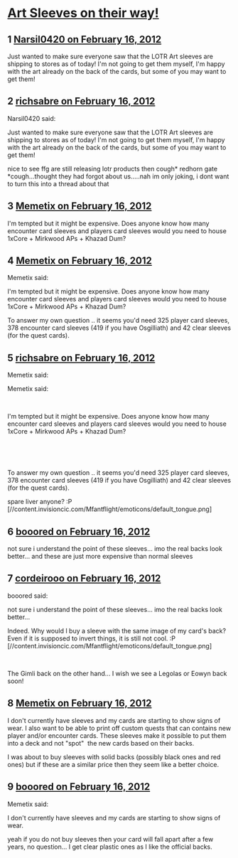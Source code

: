 # [Art Sleeves on their way!](https://community.fantasyflightgames.com/topic/60527-art-sleeves-on-their-way/)

## 1 [Narsil0420 on February 16, 2012](https://community.fantasyflightgames.com/topic/60527-art-sleeves-on-their-way/?do=findComment&comment=594857)

Just wanted to make sure everyone saw that the LOTR Art sleeves are shipping to stores as of today! I'm not going to get them myself, I'm happy with the art already on the back of the cards, but some of you may want to get them!

## 2 [richsabre on February 16, 2012](https://community.fantasyflightgames.com/topic/60527-art-sleeves-on-their-way/?do=findComment&comment=594858)

Narsil0420 said:

Just wanted to make sure everyone saw that the LOTR Art sleeves are shipping to stores as of today! I'm not going to get them myself, I'm happy with the art already on the back of the cards, but some of you may want to get them!



nice to see ffg are still releasing lotr products then cough* redhorn gate *cough...thought they had forgot about us.....nah im only joking, i dont want to turn this into a thread about that

## 3 [Memetix on February 16, 2012](https://community.fantasyflightgames.com/topic/60527-art-sleeves-on-their-way/?do=findComment&comment=594898)

I'm tempted but it might be expensive. Does anyone know how many encounter card sleeves and players card sleeves would you need to house 1xCore + Mirkwood APs + Khazad Dum?

## 4 [Memetix on February 16, 2012](https://community.fantasyflightgames.com/topic/60527-art-sleeves-on-their-way/?do=findComment&comment=594938)

Memetix said:

I'm tempted but it might be expensive. Does anyone know how many encounter card sleeves and players card sleeves would you need to house 1xCore + Mirkwood APs + Khazad Dum?



To answer my own question .. it seems you'd need 325 player card sleeves, 378 encounter card sleeves (419 if you have Osgilliath) and 42 clear sleeves (for the quest cards).

## 5 [richsabre on February 16, 2012](https://community.fantasyflightgames.com/topic/60527-art-sleeves-on-their-way/?do=findComment&comment=594946)

Memetix said:

Memetix said:

 

I'm tempted but it might be expensive. Does anyone know how many encounter card sleeves and players card sleeves would you need to house 1xCore + Mirkwood APs + Khazad Dum?

 

 

To answer my own question .. it seems you'd need 325 player card sleeves, 378 encounter card sleeves (419 if you have Osgilliath) and 42 clear sleeves (for the quest cards).



spare liver anyone? :P [//content.invisioncic.com/Mfantflight/emoticons/default_tongue.png]

## 6 [booored on February 16, 2012](https://community.fantasyflightgames.com/topic/60527-art-sleeves-on-their-way/?do=findComment&comment=594952)

not sure i understand the point of these sleeves... imo the real backs look better... and these are just more expensive than normal sleeves

## 7 [cordeirooo on February 16, 2012](https://community.fantasyflightgames.com/topic/60527-art-sleeves-on-their-way/?do=findComment&comment=594977)

booored said:

not sure i understand the point of these sleeves... imo the real backs look better...





Indeed. Why would I buy a sleeve with the same image of my card's back?
Even if it is supposed to invert things, it is still not cool. :P [//content.invisioncic.com/Mfantflight/emoticons/default_tongue.png]

 

The Gimli back on the other hand... I wish we see a Legolas or Eowyn back soon!

## 8 [Memetix on February 16, 2012](https://community.fantasyflightgames.com/topic/60527-art-sleeves-on-their-way/?do=findComment&comment=595042)

I don't currently have sleeves and my cards are starting to show signs of wear. I also want to be able to print off custom quests that can contains new player and/or encounter cards. These sleeves make it possible to put them into a deck and not "spot"  the new cards based on their backs.

I was about to buy sleeves with solid backs (possibly black ones and red ones) but if these are a similar price then they seem like a better choice.

## 9 [booored on February 16, 2012](https://community.fantasyflightgames.com/topic/60527-art-sleeves-on-their-way/?do=findComment&comment=595163)

Memetix said:

I don't currently have sleeves and my cards are starting to show signs of wear.

yeah if you do not buy sleeves then your card will fall apart after a few years, no question... I get clear plastic ones as I like the official backs.


